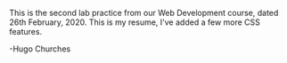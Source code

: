 This is the second lab practice from our Web Development course, dated 26th February, 2020. This is my resume, I've added a few more CSS features.

-Hugo Churches

